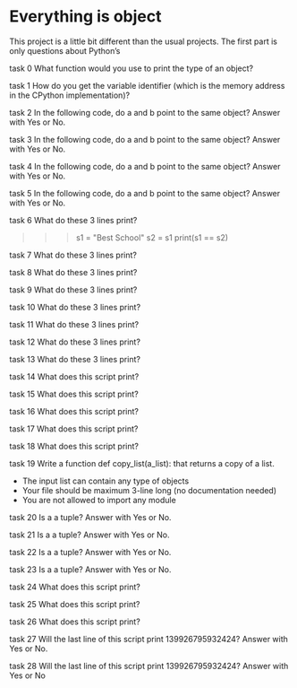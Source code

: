 # Everything is object
This project is a little bit different than the usual projects. The first part is only questions about Python’s

task 0 What function would you use to print the type of an object?

task 1 How do you get the variable identifier (which is the memory address in the CPython implementation)?

task 2 In the following code, do a and b point to the same object? Answer with Yes or No.

task 3 In the following code, do a and b point to the same object? Answer with Yes or No.

task 4 In the following code, do a and b point to the same object? Answer with Yes or No.

task 5 In the following code, do a and b point to the same object? Answer with Yes or No.

task 6 What do these 3 lines print?
>>> s1 = "Best School"
>>> s2 = s1
>>> print(s1 == s2)

task 7 What do these 3 lines print?

task 8 What do these 3 lines print?

task 9 What do these 3 lines print?

task 10 What do these 3 lines print?

task 11 What do these 3 lines print?

task 12 What do these 3 lines print?

task 13 What do these 3 lines print?

task 14 What does this script print?

task 15 What does this script print?

task 16 What does this script print?

task 17 What does this script print?

task 18 What does this script print?

task 19 Write a function def copy_list(a_list): that returns a copy of a list.
- The input list can contain any type of objects 
- Your file should be maximum 3-line long (no documentation needed) 
- You are not allowed to import any module

task 20 Is a a tuple? Answer with Yes or No.

task 21 Is a a tuple? Answer with Yes or No.

task 22 Is a a tuple? Answer with Yes or No.

task 23 Is a a tuple? Answer with Yes or No.

task 24 What does this script print?

task 25 What does this script print?

task 26 What does this script print?

task 27 Will the last line of this script print 139926795932424? Answer with Yes or No.

task 28 Will the last line of this script print 139926795932424? Answer with Yes or No
